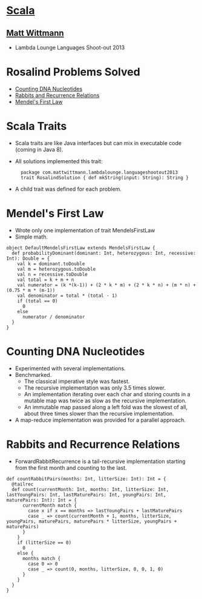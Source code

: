 <!SLIDE bullets>
# [Scala](http://www.scala-lang.org/)
## [Matt Wittmann](mailto:matt@mattwittmann.com)
* Lambda Lounge Languages Shoot-out 2013

<!SLIDE bullets transition=scrollUp>
# Rosalind Problems Solved

* [Counting DNA Nucleotides](http://rosalind.info/problems/dna/)
* [Rabbits and Recurrence Relations](http://rosalind.info/problems/fib/)
* [Mendel's First Law](http://rosalind.info/problems/iprb/)

<!SLIDE bullets transition=scrollUp>
# Scala Traits

* Scala traits are like Java interfaces but can mix in executable code (coming in Java 8).
* All solutions implemented this trait:

		package com.mattwittmann.lambdalounge.languageshootout2013
		trait RosalindSolution { def mkString(input: String): String }
* A child trait was defined for each problem.

<!SLIDE bullets transition=scrollUp>
# Mendel's First Law

* Wrote only one implementation of trait MendelsFirstLaw
* Simple math.

<!SLIDE code transition=scrollUp>

	object DefaultMendelsFirstLaw extends MendelsFirstLaw {
	  def probabilityDominant(dominant: Int, heterozygous: Int, recessive: Int): Double = {
	    val k = dominant.toDouble
	    val m = heterozygous.toDouble
	    val n = recessive.toDouble
	    val total = k + m + n
	    val numerator = (k *(k-1)) + (2 * k * m) + (2 * k * n) + (m * n) + (0.75 * m * (m-1))
	    val denominator = total * (total - 1)
	    if (total == 0)
	      0
	    else
	      numerator / denominator
	  }
	}


<!SLIDE smbullets transition=scrollUp>
# Counting DNA Nucleotides

* Experimented with several implementations.
* Benchmarked.
    * The classical imperative style was fastest.
    * The recursive implementation was only 3.5 times slower.
    * An implementation iterating over each char and storing counts in a mutable map was twice
      as slow as the recursive implementation.
    * An immutable map passed along a left fold was the slowest of all, about three times slower than
      the recursive implementation.
* A map-reduce implementation was provided for a parallel approach.

<!SLIDE bullets transition=scrollUp>
# Rabbits and Recurrence Relations
* ForwardRabbitRecurrence is a tail-recursive implementation
  starting from the first month and counting to the last.

<!SLIDE code transition=scrollUp>

	def countRabbitPairs(months: Int, litterSize: Int): Int = {
	  @tailrec
	  def count(currentMonth: Int, months: Int, litterSize: Int, lastYoungPairs: Int, lastMaturePairs: Int, youngPairs: Int, maturePairs: Int): Int = {
	      currentMonth match {
	        case x if x == months => lastYoungPairs + lastMaturePairs
	        case _ => count(currentMonth + 1, months, litterSize, youngPairs, maturePairs, maturePairs * litterSize, youngPairs + maturePairs)
	      }
	    }
	    if (litterSize == 0)
	      0
	    else {
	      months match {
	        case 0 => 0
	        case _ => count(0, months, litterSize, 0, 0, 1, 0)
	      }
	    }
	  }
	}